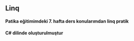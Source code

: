 ## Linq
#### Patika eğitimimdeki 7. hafta ders konularımdan linq pratik 
#### C# dilinde oluşturulmuştur
